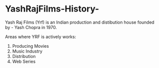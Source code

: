 # YashRajFilms-History-

Yash Raj Films (Yrf) is an Indian production and distibution house founded by - Yash Chopra in 1970.

Areas where YRF is actively works:
1. Producing Movies
2. Music Industry
3. Distribution
4. Web Series

